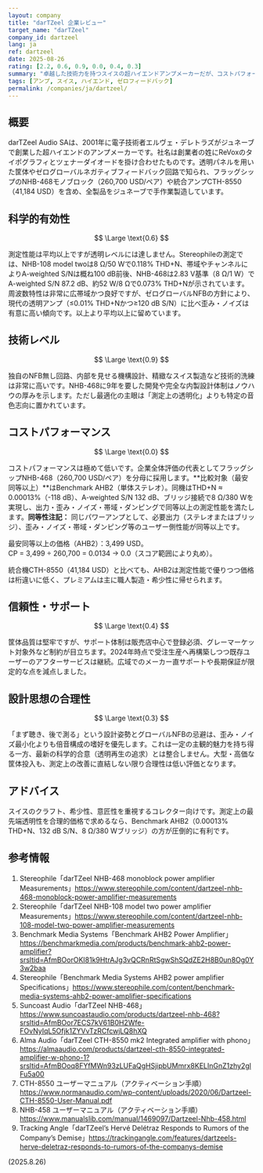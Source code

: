 ```yaml
---
layout: company
title: "darTZeel 企業レビュー"
target_name: "darTZeel"
company_id: dartzeel
lang: ja
ref: dartzeel
date: 2025-08-26
rating: [2.2, 0.6, 0.9, 0.0, 0.4, 0.3]
summary: "卓越した技術力を持つスイスの超ハイエンドアンプメーカーだが、コストパフォーマンスが極めて悪く、測定よりも主観的聴感を重視する設計思想に疑問"
tags: [アンプ, スイス, ハイエンド, ゼロフィードバック]
permalink: /companies/ja/dartzeel/
---
```


## 概要

darTZeel Audio SAは、2001年に電子技術者エルヴェ・デレトラズがジュネーブで創業した超ハイエンドのアンプメーカーです。社名は創業者の姓にReVoxのタイポグラフィとツェナーダイオードを掛け合わせたものです。透明パネルを用いた筐体やゼログローバルネガティブフィードバック回路で知られ、フラッグシップのNHB-468モノブロック（260,700 USD/ペア）や統合アンプCTH-8550（41,184 USD）を含め、全製品をジュネーブで手作業製造しています。

## 科学的有効性

$$ \Large \text{0.6} $$

測定性能は平均以上ですが透明レベルには達しません。Stereophileの測定では、NHB-108 model twoは8 Ω/50 Wで0.118% THD+N、帯域やチャンネルによりA-weighted S/Nは概ね100 dB前後、NHB-468は2.83 V基準（8 Ω/1 W）でA-weighted S/N 87.2 dB、約52 W/8 Ωで0.073% THD+Nが示されています。周波数特性は非常に広帯域かつ良好ですが、ゼログローバルNFBの方針により、現代の透明アンプ（≤0.01% THD+Nかつ≥120 dB S/N）に比べ歪み・ノイズは有意に高い傾向です。以上より平均以上に留めています。

## 技術レベル

$$ \Large \text{0.9} $$

独自のNFB無し回路、内部を見せる機構設計、精緻なスイス製造など技術的洗練は非常に高いです。NHB-468に9年を要した開発や完全な内製設計体制はノウハウの厚みを示します。ただし最適化の主眼は「測定上の透明化」よりも特定の音色志向に置かれています。

## コストパフォーマンス

$$ \Large \text{0.0} $$

コストパフォーマンスは極めて低いです。企業全体評価の代表としてフラッグシップNHB-468（260,700 USD/ペア）を分母に採用します。**比較対象（最安同等以上）**はBenchmark AHB2（単体ステレオ）。同機はTHD+N ≈ 0.00013%（-118 dB）、A-weighted S/N 132 dB、ブリッジ接続で8 Ω/380 Wを実現し、出力・歪み・ノイズ・帯域・ダンピングで同等以上の測定性能を満たします。**同等性注記：** 同じパワーアンプとして、必要出力（ステレオまたはブリッジ）、歪み・ノイズ・帯域・ダンピング等のユーザー側性能が同等以上です。

最安同等以上の価格（AHB2）：3,499 USD。  
CP = 3,499 ÷ 260,700 = 0.0134 → 0.0（スコア範囲により丸め）。

統合機CTH-8550（41,184 USD）と比べても、AHB2は測定性能で優りつつ価格は桁違いに低く、プレミアムは主に職人製造・希少性に帰せられます。

## 信頼性・サポート

$$ \Large \text{0.4} $$

筐体品質は堅牢ですが、サポート体制は販売店中心で登録必須、グレーマーケット対象外など制約が目立ちます。2024年時点で受注生産へ再構築しつつ既存ユーザーのアフターサービスは継続。広域でのメーカー直サポートや長期保証が限定的な点を減点しました。

## 設計思想の合理性

$$ \Large \text{0.3} $$

「まず聴き、後で測る」という設計姿勢とグローバルNFBの忌避は、歪み・ノイズ最小化よりも倍音構成の嗜好を優先します。これは一定の主観的魅力を持ち得る一方、最新の科学的合意（透明再生の追求）とは整合しません。大型・高価な筐体投入も、測定上の改善に直結しない限り合理性は低い評価となります。

## アドバイス

スイスのクラフト、希少性、意匠性を重視するコレクター向けです。測定上の最先端透明性を合理的価格で求めるなら、Benchmark AHB2（0.00013% THD+N、132 dB S/N、8 Ω/380 Wブリッジ）の方が圧倒的に有利です。

## 参考情報

1. Stereophile「darTZeel NHB-468 monoblock power amplifier Measurements」https://www.stereophile.com/content/dartzeel-nhb-468-monoblock-power-amplifier-measurements  
2. Stereophile「darTZeel NHB-108 model two power amplifier Measurements」https://www.stereophile.com/content/dartzeel-nhb-108-model-two-power-amplifier-measurements  
3. Benchmark Media Systems「Benchmark AHB2 Power Amplifier」https://benchmarkmedia.com/products/benchmark-ahb2-power-amplifier?srsltid=AfmBOorOKI81k9HtrAJg3vQCRnRtSgwShSQdZE2H8B0un8Og0Y3w2baa  
4. Stereophile「Benchmark Media Systems AHB2 power amplifier Specifications」https://www.stereophile.com/content/benchmark-media-systems-ahb2-power-amplifier-specifications  
5. Suncoast Audio「darTZeel NHB-468」https://www.suncoastaudio.com/products/dartzeel-nhb-468?srsltid=AfmBOor7ECS7kV61B0H2Wfe-FOvNyIqL5Ofjk1ZYVvTzRCfcwjLQ8hXQ  
6. Alma Audio「darTZeel CTH-8550 mk2 Integrated amplifier with phono」https://almaaudio.com/products/dartzeel-cth-8550-integrated-amplifier-w-phono-1?srsltid=AfmBOoq8FYfMWn93zLUFaQgHSjipbUMmrx8KELInGnZ1zhy2glFu5a00  
7. CTH-8550 ユーザーマニュアル（アクティベーション手順）https://www.normanaudio.com/wp-content/uploads/2020/06/Dartzeel-CTH-8550-User-Manual.pdf  
8. NHB-458 ユーザーマニュアル（アクティベーション手順）https://www.manualslib.com/manual/1469097/Dartzeel-Nhb-458.html  
9. Tracking Angle「darTZeel’s Hervé Delétraz Responds to Rumors of the Company’s Demise」https://trackingangle.com/features/dartzeels-herve-deletraz-responds-to-rumors-of-the-companys-demise

(2025.8.26)

